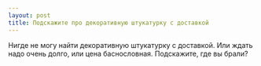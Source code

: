 ```yaml
---
layout: post 
title: Подскажите про декоративную штукатурку с доставкой 
--- 
```

Нигде не могу найти декоративную штукатурку с доставкой. Или ждать надо очень долго, или цена баснословная. Подскажите, где вы брали?